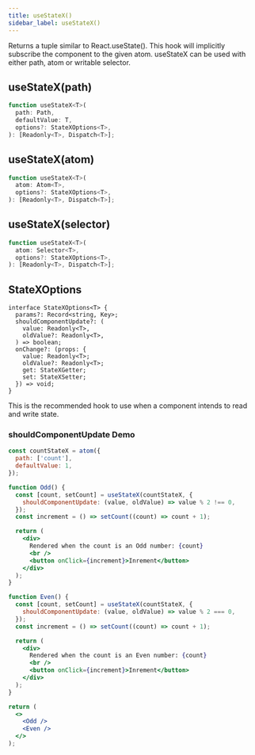 ```yaml
---
title: useStateX()
sidebar_label: useStateX()
---
```


Returns a tuple similar to React.useState(). This hook will implicitly subscribe the component to the given atom. useStateX can be used with either path, atom or writable selector.

## useStateX(path)

```jsx title="useStateX(path, options)"
function useStateX<T>(
  path: Path,
  defaultValue: T,
  options?: StateXOptions<T>,
): [Readonly<T>, Dispatch<T>];
```

## useStateX(atom)

```jsx title="useStateX(atom, options)"
function useStateX<T>(
  atom: Atom<T>,
  options?: StateXOptions<T>,
): [Readonly<T>, Dispatch<T>];
```

## useStateX(selector)

```jsx title="useStateX(selector, options)"
function useStateX<T>(
  atom: Selector<T>,
  options?: StateXOptions<T>,
): [Readonly<T>, Dispatch<T>];
```

## StateXOptions

```
interface StateXOptions<T> {
  params?: Record<string, Key>;
  shouldComponentUpdate?: (
    value: Readonly<T>,
    oldValue?: Readonly<T>,
  ) => boolean;
  onChange?: (props: {
    value: Readonly<T>;
    oldValue?: Readonly<T>;
    get: StateXGetter;
    set: StateXSetter;
  }) => void;
}
```

This is the recommended hook to use when a component intends to read and write state.

### shouldComponentUpdate Demo

```jsx live
const countStateX = atom({
  path: ['count'],
  defaultValue: 1,
});

function Odd() {
  const [count, setCount] = useStateX(countStateX, {
    shouldComponentUpdate: (value, oldValue) => value % 2 !== 0,
  });
  const increment = () => setCount((count) => count + 1);

  return (
    <div>
      Rendered when the count is an Odd number: {count}
      <br />
      <button onClick={increment}>Inrement</button>
    </div>
  );
}

function Even() {
  const [count, setCount] = useStateX(countStateX, {
    shouldComponentUpdate: (value, oldValue) => value % 2 === 0,
  });
  const increment = () => setCount((count) => count + 1);

  return (
    <div>
      Rendered when the count is an Even number: {count}
      <br />
      <button onClick={increment}>Inrement</button>
    </div>
  );
}

return (
  <>
    <Odd />
    <Even />
  </>
);
```

